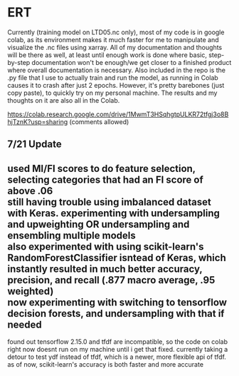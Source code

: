 # ERT

Currently (training model on LTD05.nc only), most of my code is in google colab, as its environment makes it much faster for me to manipulate and visualize the .nc files using xarray. All of my documentation and thoughts will be there as well, at least until enough work is done where basic, step-by-step documentation won't be enough/we get closer to a finished product where overall documentation is necessary. Also included in the repo is the .py file that I use to actually train and run the model, as running in Colab causes it to crash after just 2 epochs. However, it's pretty barebones (just copy paste), to quickly try on my personal machine. The results and my thoughts on it are also all in the Colab. 

https://colab.research.google.com/drive/1MwmT3HSqhgtpULKR72tfgj3o8BhjTznK?usp=sharing (comments allowed) 


## 7/21 Update
used MI/FI scores to do feature selection, selecting categories that had an FI score of above .06  
still having trouble using imbalanced dataset with Keras. experimenting with undersampling and upweighting OR undersampling and ensembling multiple models   
also experimented with using scikit-learn's RandomForestClassifier isntead of Keras, which instantly resulted in much better accuracy, precision, and recall  (.877 macro average, .95 weighted)   
now experimenting with switching to tensorflow decision forests, and undersampling with that if needed
---
found out tensorflow 2.15.0 and tfdf are incompatible, so the code on colab right now doesnt run on my machine until i get that fixed. 
currently taking a detour to test ydf instead of tfdf, which is a newer, more flexible api of tfdf. 
as of now, scikit-learn's accuracy is both faster and more accurate

